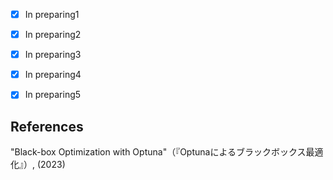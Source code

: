 - [x] In preparing1
- [x] In preparing2
- [x] In preparing3
- [x] In preparing4
- [x] In preparing5


## References
"Black-box Optimization with Optuna"（『Optunaによるブラックボックス最適化』）, (2023)
